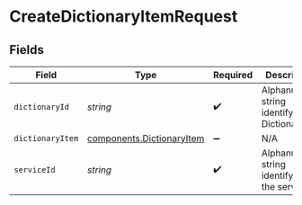 # CreateDictionaryItemRequest


## Fields

| Field                                                                         | Type                                                                          | Required                                                                      | Description                                                                   | Example                                                                       |
| ----------------------------------------------------------------------------- | ----------------------------------------------------------------------------- | ----------------------------------------------------------------------------- | ----------------------------------------------------------------------------- | ----------------------------------------------------------------------------- |
| `dictionaryId`                                                                | *string*                                                                      | :heavy_check_mark:                                                            | Alphanumeric string identifying a Dictionary.                                 | 3vjTN8v1O7nOAY7aNDGOL                                                         |
| `dictionaryItem`                                                              | [components.DictionaryItem](../../../sdk/models/components/dictionaryitem.md) | :heavy_minus_sign:                                                            | N/A                                                                           |                                                                               |
| `serviceId`                                                                   | *string*                                                                      | :heavy_check_mark:                                                            | Alphanumeric string identifying the service.                                  | SU1Z0isxPaozGVKXdv0eY                                                         |